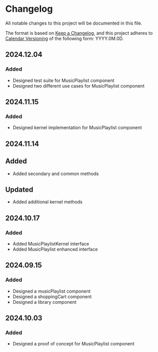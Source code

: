# Changelog

All notable changes to this project will be documented in this file.

The format is based on [Keep a Changelog](https://keepachangelog.com/en/1.1.0/),
and this project adheres to [Calendar Versioning](https://calver.org/) of
the following form: YYYY.0M.0D.


## 2024.12.04

### Added

- Designed test suite for MusicPlaylist component
- Designed two different use cases for MusicPlaylist component


## 2024.11.15

### Added

- Designed kernel implementation for MusicPlaylist component


## 2024.11.14

## Added

- Added secondary and common methods

## Updated

- Added additional kernel methods

## 2024.10.17

### Added

- Added MusicPlaylistKernel interface
- Added MusicPlaylist enhanced interface

## 2024.09.15

### Added

- Designed a musicPlaylist component
- Designed a shoppingCart component
- Designed a library component

## 2024.10.03

### Added

- Designed a proof of concept for MusicPlaylist component

